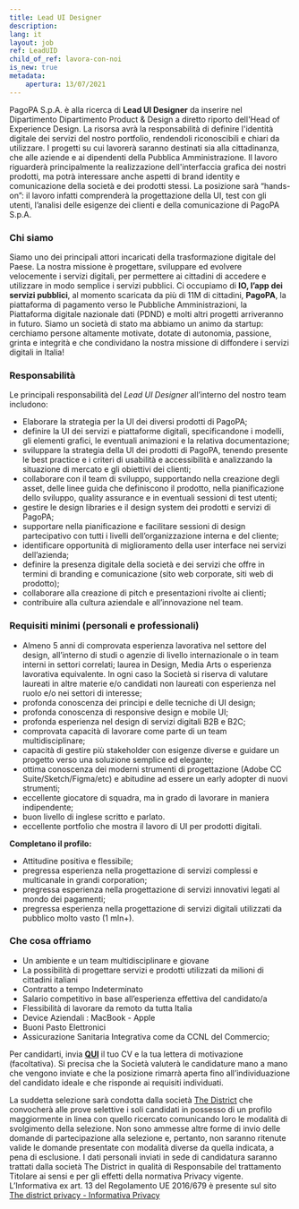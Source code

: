 ```yaml
---
title: Lead UI Designer
description:
lang: it
layout: job
ref: LeadUID
child_of_ref: lavora-con-noi
is_new: true
metadata:
    apertura: 13/07/2021 
---
```


PagoPA S.p.A. è alla ricerca di **Lead UI Designer** da inserire nel Dipartimento Dipartimento Product & Design a diretto riporto dell'Head of Experience Design. La risorsa avrà la responsabilità di definire l'identità digitale dei servizi del nostro portfolio, rendendoli riconoscibili e chiari da utilizzare. 
I progetti su cui lavorerà saranno destinati sia alla cittadinanza, che alle aziende e ai dipendenti della Pubblica Amministrazione. Il lavoro riguarderà principalmente la realizzazione dell'interfaccia grafica dei nostri prodotti, ma potrà interessare anche aspetti di brand identity e comunicazione della società e dei prodotti stessi.
La posizione sarà “hands-on”: il lavoro infatti comprenderà la progettazione della UI, test con gli utenti, l’analisi delle esigenze dei clienti e della comunicazione di PagoPA S.p.A. 

### Chi siamo

Siamo uno dei principali attori incaricati della trasformazione digitale del Paese. La nostra missione è progettare, sviluppare ed evolvere velocemente i servizi digitali, per permettere ai cittadini di accedere e utilizzare in modo semplice i servizi pubblici.
Ci occupiamo di **IO, l’app dei servizi pubblici**, al momento scaricata da più di 11M di cittadini, **PagoPA**, la piattaforma di pagamento verso le Pubbliche Amministrazioni, la Piattaforma digitale nazionale dati (PDND) e molti altri progetti arriveranno in futuro.
Siamo un società di stato ma abbiamo un animo da startup: cerchiamo persone altamente motivate, dotate di autonomia, passione, grinta e integrità e che condividano la nostra missione di diffondere i servizi digitali in Italia!

### Responsabilità

Le principali responsabilità del  _Lead UI Designer_ all’interno del nostro team includono:
- Elaborare la strategia per la UI dei diversi prodotti di PagoPA;
- definire la UI dei servizi e piattaforme digitali, specificandone i modelli, gli elementi grafici, le eventuali animazioni e la relativa documentazione;
- sviluppare la strategia della UI dei prodotti di PagoPA, tenendo presente le best practice e i criteri di usabilità e accessibilità e analizzando la situazione di mercato e gli obiettivi dei clienti;
- collaborare con il team di sviluppo, supportando nella creazione degli asset, delle linee guida che definiscono il prodotto, nella pianificazione dello sviluppo, quality assurance e in eventuali sessioni di test utenti;
- gestire le design libraries e il design system dei prodotti e servizi di PagoPA;
- supportare nella pianificazione e facilitare sessioni di design partecipativo con tutti i livelli dell’organizzazione interna e del cliente;
- identificare opportunità di miglioramento della user interface nei servizi dell’azienda;
- definire la presenza digitale della società e dei servizi che offre in termini di branding e comunicazione (sito web corporate, siti web di prodotto);
- collaborare alla creazione di pitch e presentazioni rivolte ai clienti;
- contribuire alla cultura aziendale e all’innovazione nel team.

### Requisiti minimi (personali e professionali)

- Almeno 5 anni di comprovata esperienza lavorativa nel settore del design, all’interno di studi o agenzie di livello internazionale o in team interni in settori correlati;
laurea in Design, Media Arts o esperienza lavorativa equivalente. In ogni caso la Società si riserva di valutare laureati in altre materie e/o candidati non laureati con esperienza nel ruolo e/o nei settori di interesse;
- profonda conoscenza dei principi e delle tecniche di UI design;
- profonda conoscenza di responsive design e mobile UI;
- profonda esperienza nel design di servizi digitali B2B e B2C;
- comprovata capacità di lavorare come parte di un team multidisciplinare;
- capacità di gestire più stakeholder con esigenze diverse e guidare un progetto verso una soluzione semplice ed elegante;
- ottima conoscenza dei moderni strumenti di progettazione (Adobe CC Suite/Sketch/Figma/etc) e abitudine ad essere un early adopter di nuovi strumenti;
- eccellente giocatore di squadra, ma in grado di lavorare in maniera indipendente;
- buon livello di inglese scritto e parlato.
- eccellente portfolio che mostra il lavoro di UI per prodotti digitali.

**Completano il profilo:**

- Attitudine positiva e flessibile;
- pregressa esperienza nella progettazione di servizi complessi e multicanale in grandi corporation;
- pregressa esperienza nella progettazione di servizi innovativi legati al mondo dei pagamenti;
- pregressa esperienza nella progettazione di servizi digitali utilizzati da pubblico molto vasto (1 mln+).

### Che cosa offriamo

- Un ambiente e un team multidisciplinare e giovane 
- La possibilità di progettare servizi e prodotti utilizzati da milioni di cittadini italiani
- Contratto a tempo Indeterminato
- Salario competitivo in base all’esperienza effettiva del candidato/a
- Flessibilità di lavorare da remoto da tutta Italia
- Device Aziendali : MacBook - Apple
- Buoni Pasto Elettronici
- Assicurazione Sanitaria Integrativa come da CCNL del Commercio;

Per candidarti, invia [**QUI**](https://www.the-district.com/offerta-di-lavoro/remote/lead-ui-designer) il tuo CV e la tua lettera di motivazione (facoltativa). Si precisa che la Società valuterà le candidature mano a mano che vengono inviate e che la posizione rimarrà aperta fino all’individuazione del candidato ideale e che risponde ai requisiti individuati.
 
La suddetta selezione sarà condotta dalla società [The District](https://www.the-district.com/) che convocherà alle prove selettive i soli candidati in possesso di un profilo maggiormente in linea con quello ricercato comunicando loro le modalità di svolgimento della selezione.
Non sono ammesse altre forme di invio delle domande di partecipazione alla selezione e, pertanto, non saranno ritenute valide le domande presentate con modalità diverse da quella indicata, a pena di esclusione.
I dati personali inviati in sede di candidatura saranno trattati dalla società The District in qualità di Responsabile del trattamento Titolare ai sensi e per gli effetti della normativa Privacy vigente.
L’Informativa ex art. 13 del Regolamento UE 2016/679 è presente sul sito [The district privacy - Informativa Privacy](https://www.the-district.com/informativa-sul-trattamento-dei-dati-personali-openings-pagopa)
